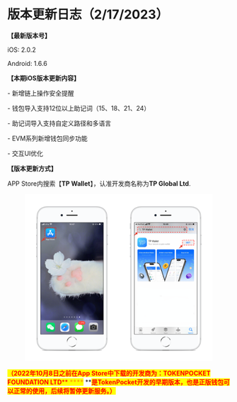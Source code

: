 # 版本更新日志（2/17/2023）

**【最新版本号】**

iOS: 2.0.2

Android: 1.6.6

&#x20;

**【本期iOS版本更新内容】**

\- 新增链上操作安全提醒

\- 钱包导入支持12位以上助记词（15、18、21、24）

\- 助记词导入支持自定义路径和多语言

\- EVM系列新增钱包同步功能

\- 交互UI优化



**【版本更新方式】**&#x20;

APP Store内搜索【**TP Wallet**】，认准开发商名称为**TP Global Ltd**.&#x20;

<figure><img src="../../.gitbook/assets/image (29).png" alt=""><figcaption></figcaption></figure>

<mark style="color:red;">**（2022年10月8日之前在App Store中下载的开发商为：TOKENPOCKET FOUNDATION LTD**</mark><mark style="color:red;">** **</mark><mark style="color:red;"><mark style="color:orange;">****<mark style="color:orange;"></mark><mark style="color:red;">** **</mark><mark style="color:red;">**是TokenPocket开发的早期版本，也是正版钱包可以正常的使用，后续将暂停更新服务。）**</mark>
